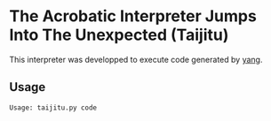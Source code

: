 # The Acrobatic Interpreter Jumps Into The Unexpected (Taijitu)

This interpreter was developped to execute code generated by [yang](https://www.github.com/guillaumebour/yang).

## Usage

```
Usage: taijitu.py code
```
